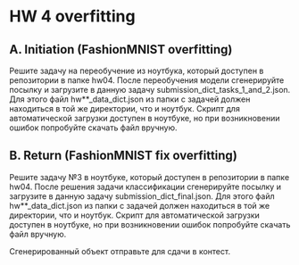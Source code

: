 # HW 4 overfitting

## A. Initiation (FashionMNIST overfitting)
Решите задачу на переобучение из ноутбука, который доступен в репозитории в папке hw04. После переобучения модели сгенерируйте посылку и загрузите в данную задачу submission_dict_tasks_1_and_2.json. 
Для этого файл hw**_data_dict.json из папки с задачей должен находиться в той же директории, что и ноутбук. Скрипт для автоматической загрузки доступен в ноутбуке, но при возникновении ошибок попробуйте скачать файл вручную.

## B. Return (FashionMNIST fix overfitting)
Решите задачу №3 в ноутбуке, который доступен в репозитории в папке hw04. После решения задачи классификации сгенерируйте посылку и загрузите в данную задачу submission_dict_final.json. Для этого файл hw**_data_dict.json из папки с задачей должен находиться в той же директории, что и ноутбук. Скрипт для автоматической загрузки доступен в ноутбуке, но при возникновении ошибок попробуйте скачать файл вручную.

Сгенерированный объект отправьте для сдачи в контест.
